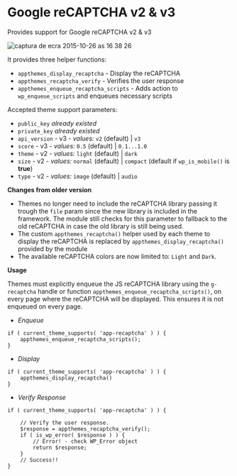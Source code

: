 # Google reCAPTCHA v2 & v3

Provides support for Google reCAPTCHA v2 & v3

![captura de ecra 2015-10-26 as 16 38 26](https://cloud.githubusercontent.com/assets/1154179/10735465/05cfa2f2-7c00-11e5-9070-835837ae2499.png)

It provides three helper functions:
* `appthemes_display_recaptcha` - Display the reCAPTCHA
* `appthemes_recaptcha_verify` - Verifies the user response
* `appthemes_enqueue_recaptcha_scripts` - Adds action to `wp_enqueue_scripts` and enqueues necessary scripts

Accepted theme support parameters:
- `public_key` *already existed*
- `private_key` *already existed*
- `api_version` - v3 - *values:* `v2` (default) | `v3`
- `score` - v3 - *values:* `0.5` (default) | `0.1...1.0`
- `theme` - v2 - *values:* `light` (default) | `dark`
- `size` - v2 - *values:* `normal` (default) | `compact` (default if `wp_is_mobile()` is **true**)
- `type` - v2 - *values:* `image` (default) | `audio`

**Changes from older version**
- Themes no longer need to include the reCAPTCHA library passing it trough the `file` param since the new library is included in the framework. The module still checks for this parameter to fallback to the old reCAPTCHA in case the old library is still being used.
- The custom `appthemes_recaptcha()` helper used by each theme to display the reCAPTCHA is replaced by `appthemes_display_recaptcha()` provided by the module
- The available reCAPTCHA colors are now limited to: `Light` and `Dark`.

**Usage**

Themes must explicitly enqueue the JS reCAPTCHA library using the `g-recaptcha` handle or function `appthemes_enqueue_recaptcha_scripts()`, on every page where the reCAPTCHA will be displayed. This ensures it is not enqueued on every page.

* *Enqueue*

```
if ( current_theme_supports( 'app-recaptcha' ) ) {
	appthemes_enqueue_recaptcha_scripts();
}
```

* *Display*

```
if ( current_theme_supports( 'app-recaptcha' ) ) {
	appthemes_display_recaptcha()
}
```

* *Verify Response*

```
if ( current_theme_supports( 'app-recaptcha' ) ) {

	// Verify the user response.
	$response = appthemes_recaptcha_verify();
	if ( is_wp_error( $response ) ) {
		// Error! - check WP_Error object
		return $response;
	}
	// Success!!
}
```

